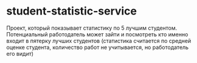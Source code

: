 # student-statistic-service
Проект, который показывает статистику по 5 лучшим студентом. Потенциальный работодатель может зайти и посмотреть кто именно входит в пятерку лучших студентов (статистика считается по средней оценке студента, количество работ не учитывается, но работодатель его видит)
